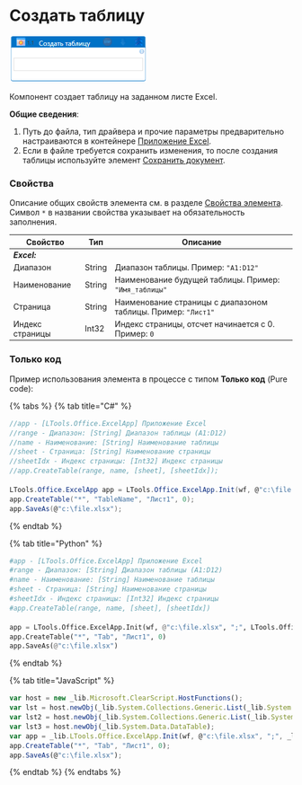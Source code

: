 # Создать таблицу

![](../../../resources/activities/basic/excel/excel-create-table.png)

Компонент создает таблицу на заданном листе Excel.

**Общие сведения**:

1. Путь до файла, тип драйвера и прочие параметры предварительно настраиваются в контейнере [Приложение Excel](https://docs.primo-rpa.ru/primo-rpa/g_elements/el_basic/els_excel/el_excel_app).
2. Если в файле требуется сохранить изменения, то после создания таблицы используйте элемент [Сохранить документ](https://docs.primo-rpa.ru/primo-rpa/g_elements/el_basic/els_excel/el_excel_save).

### Свойства
Описание общих свойств элемента см. в разделе [Свойства элемента](https://docs.primo-rpa.ru/primo-rpa/primo-studio/process/elements#svoistva-elementa).\
Символ `*` в названии свойства указывает на обязательность заполнения.

| Свойство        | Тип    | Описание                                                                                                                                      |
| --------------- | ------ | --------------------------------------------------------------------------------------------------------------------------------------------- |
| _**Excel:**_    |        |                                                                                                                                              |
| Диапазон        | String | Диапазон таблицы. Пример: `"A1:D12"`                                                                                                          |
| Наименование    | String | Наименование будущей таблицы. Пример: `"Имя_таблицы"`                                                                                         |
| Страница        | String | Наименование страницы с диапазоном таблицы. Пример: `"Лист1"`                                                                                 |
| Индекс страницы | Int32  | Индекс страницы, отсчет начинается с 0. Пример: `0`                                                                                           |

### Только код
Пример использования элемента в процессе с типом **Только код** (Pure code):
  
{% tabs %}
{% tab title="C#" %}
```csharp
//app - [LTools.Office.ExcelApp] Приложение Excel
//range - Диапазон: [String] Диапазон таблицы (A1:D12)
//name - Наименование: [String] Наименование таблицы
//sheet - Страница: [String] Наименование страницы
//sheetIdx - Индекс страницы: [Int32] Индекс страницы
//app.CreateTable(range, name, [sheet], [sheetIdx]);
		
LTools.Office.ExcelApp app = LTools.Office.ExcelApp.Init(wf, @"c:\file.xlsx", ";", LTools.Office.Model.InteropTypes.DX);
app.CreateTable("*", "TableName", "Лист1", 0);
app.SaveAs(@"c:\file.xlsx");
```
{% endtab %}

{% tab title="Python" %}
```python
#app - [LTools.Office.ExcelApp] Приложение Excel
#range - Диапазон: [String] Диапазон таблицы (A1:D12)
#name - Наименование: [String] Наименование таблицы
#sheet - Страница: [String] Наименование страницы
#sheetIdx - Индекс страницы: [Int32] Индекс страницы
#app.CreateTable(range, name, [sheet], [sheetIdx])
		
app = LTools.Office.ExcelApp.Init(wf, @"c:\file.xlsx", ";", LTools.Office.Model.InteropTypes.DX)
app.CreateTable("*", "Tab", "Лист1", 0)
app.SaveAs(@"c:\file.xlsx")
```
{% endtab %}

{% tab title="JavaScript" %}
```javascript
var host = new _lib.Microsoft.ClearScript.HostFunctions();
var lst = host.newObj(_lib.System.Collections.Generic.List(_lib.System.Collections.Generic.List(_lib.System.String)));
var lst2 = host.newObj(_lib.System.Collections.Generic.List(_lib.System.Collections.Generic.List(_lib.LTools.Office.Model.ExcelCellInfo)));
var lst3 = host.newObj(_lib.System.Data.DataTable);
var app = _lib.LTools.Office.ExcelApp.Init(wf, @"c:\file.xlsx", ";", _lib.LTools.Office.Model.InteropTypes.DX);	
app.CreateTable("*", "Tab", "Лист1", 0);
app.SaveAs(@"c:\file.xlsx");
```
{% endtab %}
{% endtabs %}
